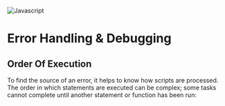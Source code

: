 ![Javascript](https://i.ibb.co/BsCTKJc/68747470733a2f2f75706c6f61642e.png)

# Error Handling & Debugging

## Order Of Execution 
To find the source of an error, it helps to know how scripts are processed.
The order in which statements are executed can be complex; some tasks
cannot complete until another statement or function has been run: 
